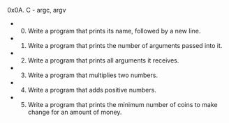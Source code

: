 0x0A. C - argc, argv

* 0. Write a program that prints its name, followed by a new line.

* 1. Write a program that prints the number of arguments passed into it.

* 2. Write a program that prints all arguments it receives.

* 3. Write a program that multiplies two numbers.

* 4. Write a program that adds positive numbers.

* 5. Write a program that prints the minimum number of coins to make change for an amount of money. 
